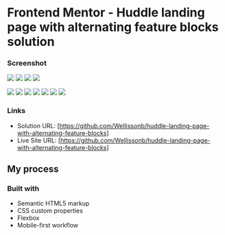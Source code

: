 # Frontend Mentor - Huddle landing page with alternating feature blocks solution


### Screenshot

![](./screenshots/desktop1.PNG)
![](./screenshots/desktop2.PNG)
![](./screenshots/desktop3.PNG)
![](./screenshots/desktop4.PNG)

![](./screenshots/mobile1.PNG)
![](./screenshots/mobile2.PNG)
![](./screenshots/mobile3.PNG)
![](./screenshots/mobile4.PNG)
![](./screenshots/mobile5.PNG)
![](./screenshots/mobile6.PNG)
![](./screenshots/mobile7.PNG)


### Links

- Solution URL: [https://github.com/Wellissonb/huddle-landing-page-with-alternating-feature-blocks]
- Live Site URL: [https://github.com/Wellissonb/huddle-landing-page-with-alternating-feature-blocks]

## My process

### Built with

- Semantic HTML5 markup
- CSS custom properties
- Flexbox
- Mobile-first workflow

